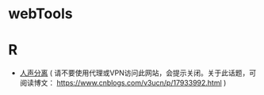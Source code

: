 # webTools


# R
- [人声分离](https://vocalremover.org/) ( 请不要使用代理或VPN访问此网站，会提示关闭。关于此话题，可阅读博文： https://www.cnblogs.com/v3ucn/p/17933992.html )

